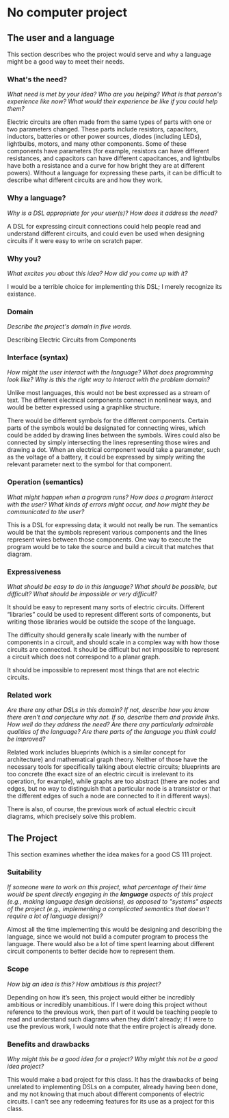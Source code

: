 # No computer project


## The user and a language
This section describes who the project would serve and why a language might be a
good way to meet their needs.


### What's the need?
_What need is met by your idea? Who are you helping? What is that person's
experience like now? What would their experience be like if you could help 
them?_

Electric circuits are often made from the same types of parts with one or two
parameters changed. These parts include resistors, capacitors, inductors,
batteries or other power sources, diodes (including LEDs), lightbulbs, motors,
and many other components. Some of these components have parameters (for
example, resistors can have different resistances, and capacitors can have
different capacitances, and lightbulbs have both a resistance and a curve for
how bright they are at different powers). Without a language for expressing
these parts, it can be difficult to describe what different circuits are and how
they work.

### Why a language?
_Why is a DSL appropriate for your user(s)? How does it address the need?_

A DSL for expressing circuit connections could help people read and understand
different circuits, and could even be used when designing circuits if it were
easy to write on scratch paper.

### Why you?
_What excites you about this idea? How did you come up with it?_

I would be a terrible choice for implementing this DSL; I merely recognize its
existance.

### Domain
_Describe the project's domain in five words._

Describing Electric Circuits from Components

### Interface (syntax)
_How might the user interact with the language? What does programming look 
like? Why is this the right way to interact with the problem domain?_ 

Unlike most languages, this would not be best expressed as a stream of text. The
different electrical components connect in nonlinear ways, and would be better
expressed using a graphlike structure.

There would be different symbols for the different components. Certain parts of
the symbols would be designated for connecting wires, which could be added by
drawing lines between the symbols. Wires could also be connected by simply
intersecting the lines representing those wires and drawing a dot. When an
electrical component would take a parameter, such as the voltage of a battery,
it could be expressed by simply writing the relevant parameter next to the
symbol for that component.

### Operation (semantics)
_What might happen when a program runs? How does a program interact with the
user? What kinds of errors might occur, and how might they be communicated to
the user?_

This is a DSL for expressing data; it would not really be run. The semantics
would be that the symbols represent various components and the lines represent
wires between those components. One way to execute the program would be to take
the source and build a circuit that matches that diagram.


### Expressiveness
_What should be easy to do in this language? What should be possible, but
difficult? What should be impossible or very difficult?_

It should be easy to represent many sorts of electric circuits. Different
“libraries” could be used to represent different sorts of components, but
writing those libraries would be outside the scope of the language.

The difficulty should generally scale linearly with the number of components in
a circuit, and should scale in a complex way with how those circuits are
connected. It should be difficult but not impossible to represent a circuit
which does not correspond to a planar graph.

It should be impossible to represent most things that are not electric circuits.

### Related work
_Are there any other DSLs in this domain? If not, describe how you know there
aren't and conjecture why not. If so, describe them and provide links. How well 
do they address the need? Are there any particularly admirable qualities of the
language? Are there parts of the language you think could be improved?_

Related work includes blueprints (which is a similar concept for architecture)
and mathematical graph theory. Neither of those have the necessary tools for
specifically talking about electric circuits; blueprints are too concrete (the
exact size of an electric circuit is irrelevant to its operation, for example),
while graphs are too abstract (there are nodes and edges, but no way to
distinguish that a particular node is a transistor or that the different edges
of such a node are connected to it in different ways).

There is also, of course, the previous work of actual electric circuit diagrams,
which precisely solve this problem.

## The Project
This section examines whether the idea makes for a good CS 111 project.


### Suitability
_If someone were to work on this project, what percentage of their time would be
spent directly engaging in the **language** aspects of this project (e.g.,
making language design decisions), as opposed to "systems" aspects of the
project (e.g., implementing a complicated semantics that doesn't require a lot
of language design)?_

Almost all the time implementing this would be designing and describing the
language, since we would not build a computer program to process the language.
There would also be a lot of time spent learning about different circuit
components to better decide how to represent them.

### Scope
_How big an idea is this? How ambitious is this project?_

Depending on how it’s seen, this project would either be incredibly ambitious or
incredibly unambitious. If I were doing this project without reference to the
previous work, then part of it would be teaching people to read and understand
such diagrams when they didn’t already; if I were to use the previous work, I
would note that the entire project is already done.

### Benefits and drawbacks
_Why might this be a good idea for a project? Why might this not be a good idea 
project?_

This would make a bad project for this class. It has the drawbacks of being
unrelated to implementing DSLs on a computer, already having been done, and my
not knowing that much about different components of electric circuits. I can’t
see any redeeming features for its use as a project for this class.

